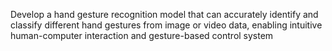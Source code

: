 Develop a hand gesture recognition model that can accurately identify and classify different hand gestures from image or video data, enabling intuitive human-computer interaction and gesture-based control system
